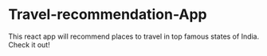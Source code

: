 # Travel-recommendation-App
This react app will recommend places to travel in top famous states of India. Check it out!
